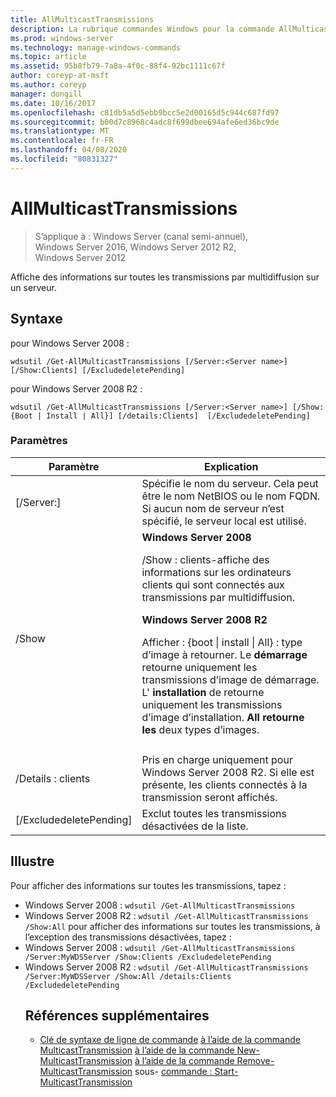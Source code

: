 ```yaml
---
title: AllMulticastTransmissions
description: La rubrique commandes Windows pour la commande AllMulticastTransmissions, qui affiche des informations sur toutes les transmissions par multidiffusion sur un serveur.
ms.prod: windows-server
ms.technology: manage-windows-commands
ms.topic: article
ms.assetid: 95b8fb79-7a8a-4f0c-88f4-92bc1111c67f
author: coreyp-at-msft
ms.author: coreyp
manager: dongill
ms.date: 10/16/2017
ms.openlocfilehash: c81db5a5d5ebb9bcc5e2d00165d5c944c687fd97
ms.sourcegitcommit: b00d7c8968c4adc8f699dbee694afe6ed36bc9de
ms.translationtype: MT
ms.contentlocale: fr-FR
ms.lasthandoff: 04/08/2020
ms.locfileid: "80831327"
---
```

# <a name="get-allmulticasttransmissions"></a>AllMulticastTransmissions

>S’applique à : Windows Server (canal semi-annuel), Windows Server 2016, Windows Server 2012 R2, Windows Server 2012

Affiche des informations sur toutes les transmissions par multidiffusion sur un serveur.

## <a name="syntax"></a>Syntaxe
pour Windows Server 2008 :
```
wdsutil /Get-AllMulticastTransmissions [/Server:<Server name>] [/Show:Clients] [/ExcludedeletePending]
```
pour Windows Server 2008 R2 :
```
wdsutil /Get-AllMulticastTransmissions [/Server:<Server name>] [/Show:{Boot | Install | All}] [/details:Clients]  [/ExcludedeletePending]
```
### <a name="parameters"></a>Paramètres

|        Paramètre        |                                                                                                                                                                                                                                                                   Explication                                                                                                                                                                                                                                                                    |
|-------------------------|--------------------------------------------------------------------------------------------------------------------------------------------------------------------------------------------------------------------------------------------------------------------------------------------------------------------------------------------------------------------------------------------------------------------------------------------------------------------------------------------------------------------------------------------------|
| [/Server:<Server name>] |                                                                                                                                                                                 Spécifie le nom du serveur. Cela peut être le nom NetBIOS ou le nom FQDN. Si aucun nom de serveur n’est spécifié, le serveur local est utilisé.                                                                                                                                                                                  |
|         /Show         | **Windows Server 2008**<p>/Show : clients-affiche des informations sur les ordinateurs clients qui sont connectés aux transmissions par multidiffusion.<p>**Windows Server 2008 R2**<p>Afficher : {boot &#124; install &#124; All} : type d’image à retourner.                                Le **démarrage** retourne uniquement les transmissions d’image de démarrage.                                  L' **installation** de retourne uniquement les transmissions d’image d’installation. **All retourne les** deux types d’images. |
|                         |                                                                                                                                                                                                                                                                                                                                                                                                                                                                                                                                                  |
|    /Details : clients     |                                                                                                                                                                                              Pris en charge uniquement pour Windows Server 2008 R2. Si elle est présente, les clients connectés à la transmission seront affichés.                                                                                                                                                                                               |
| [/ExcludedeletePending] |                                                                                                                                                                                                                                              Exclut toutes les transmissions désactivées de la liste.                                                                                                                                                                                                                                               |

## <a name="examples"></a><a name=BKMK_examples></a>Illustre
Pour afficher des informations sur toutes les transmissions, tapez :
- Windows Server 2008 : `wdsutil /Get-AllMulticastTransmissions`
- Windows Server 2008 R2 : `wdsutil /Get-AllMulticastTransmissions /Show:All` pour afficher des informations sur toutes les transmissions, à l’exception des transmissions désactivées, tapez :
- Windows Server 2008 : `wdsutil /Get-AllMulticastTransmissions /Server:MyWDSServer /Show:Clients /ExcludedeletePending`
- Windows Server 2008 R2 : `wdsutil /Get-AllMulticastTransmissions /Server:MyWDSServer /Show:All /details:Clients /ExcludedeletePending`
  ## <a name="additional-references"></a>Références supplémentaires
  - [Clé de syntaxe de ligne de commande](command-line-syntax-key.md)
  [à l’aide de la commande MulticastTransmission](using-the-get-multicasttransmission-command.md)
  [à l’aide de la commande New-MulticastTransmission](using-the-new-multicasttransmission-command.md)
  [à l’aide de la commande Remove-MulticastTransmission](using-the-remove-multicasttransmission-command.md)
  sous- [commande : Start-MulticastTransmission](subcommand-start-multicasttransmission.md)
